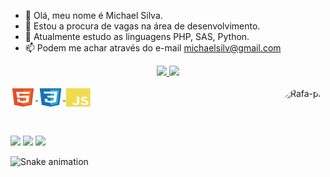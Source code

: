 - 👋 Olá, meu nome é Michael Silva.
- 👀 Estou a procura de vagas na área de desenvolvimento.
- 🌱 Atualmente estudo as linguagens PHP, SAS, Python.
- 📫 Podem me achar através do e-mail michaelsilv@gmail.com

<div align="center">
  <a href="https://github.com/michaelsilvarj"> 
  <img height="180em" src="https://github-readme-stats.vercel.app/api?username=michaelsilvarj&show_icons=true&theme=dark&include_all_commits=true&count_private=true"/>
  <img height="180em" src="https://github-readme-stats.vercel.app/api/top-langs/?username=michaelsilvarj&layout=compact&langs_count=7&theme=dark"/>
</div>
<div style="display: inline_block"><br>
  
  <img align="center" alt="Rafa-HTML" height="30" width="40" src="https://raw.githubusercontent.com/devicons/devicon/master/icons/html5/html5-original.svg">
  <img align="center" alt="Rafa-CSS" height="30" width="40" src="https://raw.githubusercontent.com/devicons/devicon/master/icons/css3/css3-original.svg">
  <img align="center" alt="Rafa-Js" height="30" width="40" src="https://raw.githubusercontent.com/devicons/devicon/master/icons/javascript/javascript-plain.svg">
  <img align="right" alt="Rafa-pic" height="150" style="border-radius:50px;"                                                
</div>
  
  ##
  </div>
  <br>
  <a href = "mailto:michaelsilv@gmail.com"><img src="https://img.shields.io/badge/-Gmail-%23333?style=for-the-badge&logo=gmail&logoColor=white" target="_blank"></a>
  <a href="https://www.instagram.com/caldasflamejantes/" target="_blank"><img src="https://img.shields.io/badge/-Instagram-%23E4405F?style=for-the-badge&logo=instagram&logoColor=white" target="_blank"></a>
   <a href="https://www.linkedin.com/in/michaelssa/" target="_blank"><img src="https://img.shields.io/badge/-LinkedIn-%230077B5?style=for-the-badge&logo=linkedin&logoColor=white" target="_blank"></a> 
 
 
  ![Snake animation](https://github.com/michaelsilvarj/michaelsilvarj/blob/output/github-contribution-grid-snake.svg)
 
</div>
